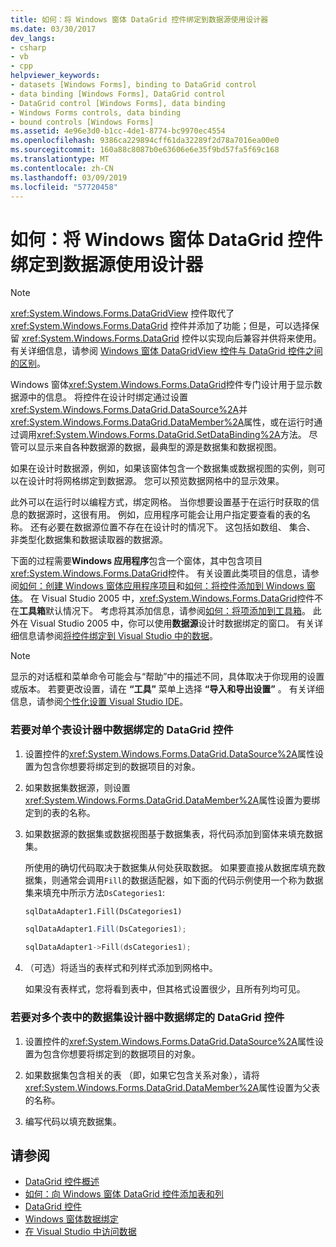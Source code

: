 ```yaml
---
title: 如何：将 Windows 窗体 DataGrid 控件绑定到数据源使用设计器
ms.date: 03/30/2017
dev_langs:
- csharp
- vb
- cpp
helpviewer_keywords:
- datasets [Windows Forms], binding to DataGrid control
- data binding [Windows Forms], DataGrid control
- DataGrid control [Windows Forms], data binding
- Windows Forms controls, data binding
- bound controls [Windows Forms]
ms.assetid: 4e96e3d0-b1cc-4de1-8774-bc9970ec4554
ms.openlocfilehash: 9386ca229894cff61da32289f2d78a7016ea00e0
ms.sourcegitcommit: 160a88c8087b0e63606e6e35f9bd57fa5f69c168
ms.translationtype: MT
ms.contentlocale: zh-CN
ms.lasthandoff: 03/09/2019
ms.locfileid: "57720458"
---
```

# <a name="how-to-bind-the-windows-forms-datagrid-control-to-a-data-source-using-the-designer"></a>如何：将 Windows 窗体 DataGrid 控件绑定到数据源使用设计器

> [!NOTE]
>  
  <xref:System.Windows.Forms.DataGridView> 控件取代了 <xref:System.Windows.Forms.DataGrid> 控件并添加了功能；但是，可以选择保留 <xref:System.Windows.Forms.DataGrid> 控件以实现向后兼容并供将来使用。 有关详细信息，请参阅 [Windows 窗体 DataGridView 控件与 DataGrid 控件之间的区别](differences-between-the-windows-forms-datagridview-and-datagrid-controls.md)。  
  
 Windows 窗体<xref:System.Windows.Forms.DataGrid>控件专门设计用于显示数据源中的信息。 将控件在设计时绑定通过设置<xref:System.Windows.Forms.DataGrid.DataSource%2A>并<xref:System.Windows.Forms.DataGrid.DataMember%2A>属性，或在运行时通过调用<xref:System.Windows.Forms.DataGrid.SetDataBinding%2A>方法。 尽管可以显示来自各种数据源的数据，最典型的源是数据集和数据视图。  
  
 如果在设计时数据源，例如，如果该窗体包含一个数据集或数据视图的实例，则可以在设计时将网格绑定到数据源。 您可以预览数据网格中的显示效果。  
  
 此外可以在运行时以编程方式，绑定网格。 当你想要设置基于在运行时获取的信息的数据源时，这很有用。 例如，应用程序可能会让用户指定要查看的表的名称。 还有必要在数据源位置不存在在设计时的情况下。 这包括如数组、 集合、 非类型化数据集和数据读取器的数据源。  
  
 下面的过程需要**Windows 应用程序**包含一个窗体，其中包含项目<xref:System.Windows.Forms.DataGrid>控件。 有关设置此类项目的信息，请参阅[如何：创建 Windows 窗体应用程序项目](/visualstudio/ide/step-1-create-a-windows-forms-application-project)和[如何：将控件添加到 Windows 窗体](how-to-add-controls-to-windows-forms.md)。 在 Visual Studio 2005 中，<xref:System.Windows.Forms.DataGrid>控件不在**工具箱**默认情况下。 考虑将其添加信息，请参阅[如何：将项添加到工具箱](https://docs.microsoft.com/previous-versions/visualstudio/visual-studio-2010/ms165355(v=vs.100))。 此外在 Visual Studio 2005 中，你可以使用**数据源**设计时数据绑定的窗口。 有关详细信息请参阅[将控件绑定到 Visual Studio 中的数据](/visualstudio/data-tools/bind-controls-to-data-in-visual-studio)。  
  
> [!NOTE]
>  显示的对话框和菜单命令可能会与“帮助”中的描述不同，具体取决于你现用的设置或版本。 若要更改设置，请在 **“工具”** 菜单上选择 **“导入和导出设置”** 。 有关详细信息，请参阅[个性化设置 Visual Studio IDE](/visualstudio/ide/personalizing-the-visual-studio-ide)。  
  
### <a name="to-data-bind-the-datagrid-control-to-a-single-table-in-the-designer"></a>若要对单个表设计器中数据绑定的 DataGrid 控件  
  
1.  设置控件的<xref:System.Windows.Forms.DataGrid.DataSource%2A>属性设置为包含你想要将绑定到的数据项目的对象。  
  
2.  如果数据集数据源，则设置<xref:System.Windows.Forms.DataGrid.DataMember%2A>属性设置为要绑定到的表的名称。  
  
3.  如果数据源的数据集或数据视图基于数据集表，将代码添加到窗体来填充数据集。  
  
     所使用的确切代码取决于数据集从何处获取数据。 如果要直接从数据库填充数据集，则通常会调用`Fill`的数据适配器，如下面的代码示例使用一个称为数据集来填充中所示方法`DsCategories1`:  
  
    ```vb  
    sqlDataAdapter1.Fill(DsCategories1)  
    ```  
  
    ```csharp  
    sqlDataAdapter1.Fill(DsCategories1);  
    ```  
  
    ```cpp  
    sqlDataAdapter1->Fill(dsCategories1);  
    ```  
  
4.  （可选）将适当的表样式和列样式添加到网格中。  
  
     如果没有表样式，您将看到表中，但其格式设置很少，且所有列均可见。  
  
### <a name="to-data-bind-the-datagrid-control-to-multiple-tables-in-a-dataset-in-the-designer"></a>若要对多个表中的数据集设计器中数据绑定的 DataGrid 控件  
  
1.  设置控件的<xref:System.Windows.Forms.DataGrid.DataSource%2A>属性设置为包含你想要将绑定到的数据项目的对象。  
  
2.  如果数据集包含相关的表 （即，如果它包含关系对象），请将<xref:System.Windows.Forms.DataGrid.DataMember%2A>属性设置为父表的名称。  
  
3.  编写代码以填充数据集。  
  
## <a name="see-also"></a>请参阅
- [DataGrid 控件概述](datagrid-control-overview-windows-forms.md)
- [如何：向 Windows 窗体 DataGrid 控件添加表和列](how-to-add-tables-and-columns-to-the-windows-forms-datagrid-control.md)
- [DataGrid 控件](datagrid-control-windows-forms.md)
- [Windows 窗体数据绑定](../windows-forms-data-binding.md)
- [在 Visual Studio 中访问数据](/visualstudio/data-tools/accessing-data-in-visual-studio)
